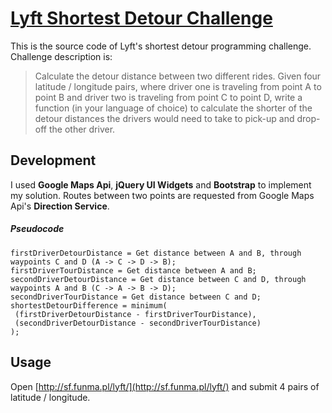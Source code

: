 # [Lyft Shortest Detour Challenge](http://sf.funma.pl/lyft/)

This is the source code of Lyft's shortest detour programming challenge. Challenge description is:

> Calculate the detour distance between two different rides. Given four latitude / longitude pairs, where driver one is traveling from point A to point B and driver two is traveling from point C to point D, write a function (in your language of choice) to calculate the shorter of the detour distances the drivers would need to take to pick-up and drop-off the other driver.

## Development

I used **Google Maps Api**, **jQuery UI Widgets** and **Bootstrap** to implement my solution. Routes between two points are requested from Google Maps Api's **Direction Service**.

##### Pseudocode

```
firstDriverDetourDistance = Get distance between A and B, through waypoints C and D (A -> C -> D -> B);
firstDriverTourDistance = Get distance between A and B;
secondDriverDetourDistance = Get distance between C and D, through waypoints A and B (C -> A -> B -> D);
secondDriverTourDistance = Get distance between C and D;
shortestDetourDifference = minimum(
 (firstDriverDetourDistance - firstDriverTourDistance), 
 (secondDriverDetourDistance - secondDriverTourDistance)
);
```

## Usage

Open [http://sf.funma.pl/lyft/](http://sf.funma.pl/lyft/) and submit 4 pairs of latitude / longitude.
